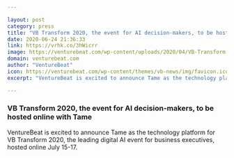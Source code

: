 ```yaml
---

layout: post
category: press
title: "VB Transform 2020, the event for AI decision-makers, to be hosted online with Tame"
date: 2020-06-24 21:36:33
link: https://vrhk.co/3hWicrr
image: https://venturebeat.com/wp-content/uploads/2020/04/VB-Transform-2020.png?w=1200&strip=all
domain: venturebeat.com
author: "VentureBeat"
icon: https://venturebeat.com/wp-content/themes/vb-news/img/favicon.ico
excerpt: "VentureBeat is excited to announce Tame as the technology platform for  VB Transform 2020, the leading digital AI event for business executives, hosted online July 15-17. "

---
```


### VB Transform 2020, the event for AI decision-makers, to be hosted online with Tame

VentureBeat is excited to announce Tame as the technology platform for  VB Transform 2020, the leading digital AI event for business executives, hosted online July 15-17. 